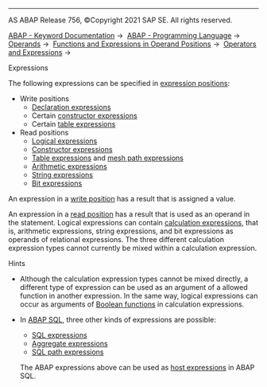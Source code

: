   

* * *

AS ABAP Release 756, ©Copyright 2021 SAP SE. All rights reserved.

[ABAP - Keyword Documentation](https://help.sap.com/doc/abapdocu_756_index_htm/7.56/en-US/abenabap.htm) →  [ABAP - Programming Language](https://help.sap.com/doc/abapdocu_756_index_htm/7.56/en-US/abenabap_reference.htm) →  [Operands](https://help.sap.com/doc/abapdocu_756_index_htm/7.56/en-US/abenoperands.htm) →  [Functions and Expressions in Operand Positions](https://help.sap.com/doc/abapdocu_756_index_htm/7.56/en-US/abenoperands_expressions.htm) →  [Operators and Expressions](https://help.sap.com/doc/abapdocu_756_index_htm/7.56/en-US/abenoperators_expressions.htm) → 

Expressions

The following expressions can be specified in [expression positions](https://help.sap.com/doc/abapdocu_756_index_htm/7.56/en-US/abenexpression_position_glosry.htm "Glossary Entry"):

-   Write positions
    -   [Declaration expressions](https://help.sap.com/doc/abapdocu_756_index_htm/7.56/en-US/abeninline_declarations.htm)
    -   Certain [constructor expressions](https://help.sap.com/doc/abapdocu_756_index_htm/7.56/en-US/abenconstructor_expressions.htm)
    -   Certain [table expressions](https://help.sap.com/doc/abapdocu_756_index_htm/7.56/en-US/abentable_expressions.htm)
-   Read positions
    -   [Logical expressions](https://help.sap.com/doc/abapdocu_756_index_htm/7.56/en-US/abenlogexp.htm)
    -   [Constructor expressions](https://help.sap.com/doc/abapdocu_756_index_htm/7.56/en-US/abenconstructor_expressions.htm)
    -   [Table expressions](https://help.sap.com/doc/abapdocu_756_index_htm/7.56/en-US/abentable_expressions.htm) and [mesh path expressions](https://help.sap.com/doc/abapdocu_756_index_htm/7.56/en-US/abenmesh_path_expression.htm)
    -   [Arithmetic expressions](https://help.sap.com/doc/abapdocu_756_index_htm/7.56/en-US/abapcompute_arith.htm)
    -   [String expressions](https://help.sap.com/doc/abapdocu_756_index_htm/7.56/en-US/abapcompute_string.htm)
    -   [Bit expressions](https://help.sap.com/doc/abapdocu_756_index_htm/7.56/en-US/abapcompute_bit.htm)

An expression in a [write position](https://help.sap.com/doc/abapdocu_756_index_htm/7.56/en-US/abenwrite_position_glosry.htm "Glossary Entry") has a result that is assigned a value.

An expression in a [read position](https://help.sap.com/doc/abapdocu_756_index_htm/7.56/en-US/abenread_position_glosry.htm "Glossary Entry") has a result that is used as an operand in the statement. Logical expressions can contain [calculation expressions](https://help.sap.com/doc/abapdocu_756_index_htm/7.56/en-US/abencalculation_expression_glosry.htm "Glossary Entry"), that is, arithmetic expressions, string expressions, and bit expressions as operands of relational expressions. The three different calculation expression types cannot currently be mixed within a calculation expression.

Hints

-   Although the calculation expression types cannot be mixed directly, a different type of expression can be used as an argument of a allowed function in another expression. In the same way, logical expressions can occur as arguments of [Boolean functions](https://help.sap.com/doc/abapdocu_756_index_htm/7.56/en-US/abenboole_function_glosry.htm "Glossary Entry") in calculation expressions.
-   In [ABAP SQL](https://help.sap.com/doc/abapdocu_756_index_htm/7.56/en-US/abenabap_sql_glosry.htm "Glossary Entry"), three other kinds of expressions are possible:
    
    -   [SQL expressions](https://help.sap.com/doc/abapdocu_756_index_htm/7.56/en-US/abensql_expression_glosry.htm "Glossary Entry")
    -   [Aggregate expressions](https://help.sap.com/doc/abapdocu_756_index_htm/7.56/en-US/abenaggregate_expression_glosry.htm "Glossary Entry")
    -   [SQL path expressions](https://help.sap.com/doc/abapdocu_756_index_htm/7.56/en-US/abensql_path_expression_glosry.htm "Glossary Entry")
    
    The ABAP expressions above can be used as [host expressions](https://help.sap.com/doc/abapdocu_756_index_htm/7.56/en-US/abenhost_expression_glosry.htm "Glossary Entry") in ABAP SQL.